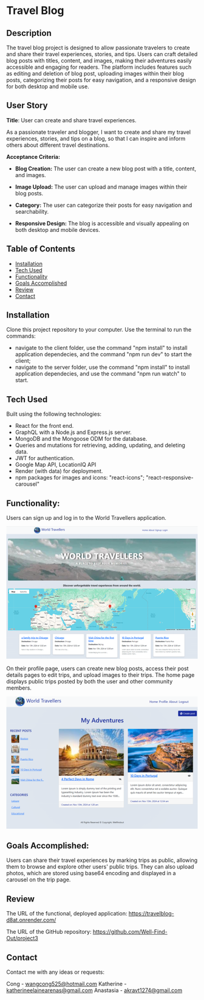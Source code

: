 # Travel Blog

## Description
The travel blog project is designed to allow passionate travelers to create and share their travel experiences, stories, and tips. Users can craft detailed blog posts with titles, content, and images, making their adventures easily accessible and engaging for readers. The platform includes features such as editing and deletion of blog post, uploading images within their blog posts, categorizing their posts for easy navigation, and a responsive design for both desktop and mobile use.

## User Story

**Title**: User can create and share travel experiences.

As a passionate traveler and blogger, I want to create and share my travel experiences, stories, and tips on a blog, so that I can inspire and inform others about different travel destinations.

**Acceptance Criteria:**

- **Blog Creation:** The user can create a new blog post with a title, content, and images.

- **Image Upload:** The user can upload and manage images within their blog posts.

- **Category:** The user can categorize their posts for easy navigation and searchability.

- **Responsive Design:** The blog is accessible and visually appealing on both desktop and mobile devices.


## Table of Contents
* [Installation](#installation)
* [Tech Used](#stack)
* [Functionality](#functionality)
* [Goals Accomplished](#goalsaccomplished)
* [Review](#review)
* [Contact](#contact)


## Installation
Clone this project repository to your computer.
Use the terminal to run the commands:
- navigate to the client folder, use the command "npm install" to install application dependecies, and the command "npm run dev" to start the client;
- navigate to the server folder, use the command "npm install" to install application dependecies, and use the command "npm run watch" to start.
    

## Tech Used 
Built using the following technologies:
- React for the front end.
- GraphQL with a Node.js and Express.js server.
- MongoDB and the Mongoose ODM for the database.
- Queries and mutations for retrieving, adding, updating, and deleting data.
- JWT for authentication.
- Google Map API, LocationIQ API
- Render (with data) for deployment.
- npm packages for images and icons: "react-icons"; "react-responsive-carousel"

## Functionality:

Users can sign up and log in to the World Travellers application. 

![alt text](client/src/assets/image.png)

On their profile page, users can create new blog posts, access their post details pages to edit trips, and upload images to their trips. The home page displays public trips posted by both the user and other community members.

![alt text](client/src/assets/image-1.png)

## Goals Accomplished:

Users can share their travel experiences by marking trips as public, allowing them to browse and explore other users' public trips. They can also upload photos, which are stored using base64 encoding and displayed in a carousel on the trip page.


## Review
The URL of the functional, deployed application: https://travelblog-d8at.onrender.com/

The URL of the GitHub repository: https://github.com/Well-Find-Out/project3

## Contact
Contact me with any ideas or requests: 

Cong - wangcong525@hotmail.com
Katherine - katherineelainearenas@gmail.com
Anastasia - akravt1274@gmail.com
